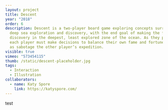 ```yaml
---
layout: project
title: Descent
year: "2018"
order: 6
description: Descent is a two-player board game exploring concepts surrounding
  deep sea exploration and discovery, with the end goal of making the first
  discovery in the deepest, least explored zone of the ocean. As they progress,
  each player must make decisions to balance their own fame and fortune, as well
  as sabotage the other player’s expedition.
visible: true
vimeo: "573454115"
thumb: /static/descent-placeholder.jpg
tags:
  - Interaction
  - Illustration
collaborators:
  - name: Katy Spore
    link: https://katyspore.com/
---
```

test
